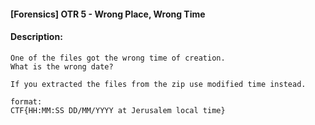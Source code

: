 #### [Forensics] OTR 5 - Wrong Place, Wrong Time  

#### Description:   

```
One of the files got the wrong time of creation.
What is the wrong date?

If you extracted the files from the zip use modified time instead.

format:
CTF{HH:MM:SS DD/MM/YYYY at Jerusalem local time}
```

